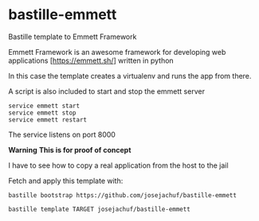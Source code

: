 # bastille-emmett
Bastille template to Emmett Framework

Emmett Framework is an awesome framework for developing web applications [https://emmett.sh/] written in python

In this case the template creates a virtualenv and runs the app from there.

A script is also included to start and stop the emmett server

```
service emmett start
service emmett stop
service emmett restart
```
The service listens on port 8000


**Warning**
**This is for proof of concept**

I have to see how to copy a real application from the host to the jail

Fetch and apply this template with:

```
bastille bootstrap https://github.com/josejachuf/bastille-emmett
```

```
bastille template TARGET josejachuf/bastille-emmett
```
